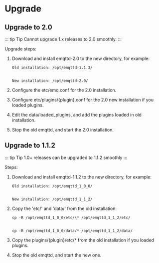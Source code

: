 # Upgrade

## Upgrade to 2.0

::: tip Tip
Cannot upgrade 1.x releases to 2.0 smoothly.
:::

Upgrade steps:

1. Download and install emqttd-2.0 to the new directory, for example:

       Old installation: /opt/emqttd-1.1.3/


       New installation: /opt/emqttd-2.0/

2. Configure the etc/emq.conf for the 2.0 installation.

3. Configure etc/plugins/{plugin}.conf for the 2.0 new installation if you loaded plugins.

4. Edit the data/loaded_plugins, and add the plugins loaded in old installation.

5. Stop the old emqttd, and start the 2.0 installation.

## Upgrade to 1.1.2

::: tip Tip
1.0+ releases can be upgraded to 1.1.2 smoothly
:::

Steps:

1. Download and install emqttd-1.1.2 to the new directory, for example:

       Old installation: /opt/emqttd_1_0_0/


       New installation: /opt/emqttd_1_1_2/

2. Copy the 'etc/' and 'data/' from the old installation:

       cp -R /opt/emqttd_1_0_0/etc/\* /opt/emqttd_1_1_2/etc/


       cp -R /opt/emqttd_1_0_0/data/* /opt/emqttd_1_1_2/data/

3. Copy the plugins/{plugin}/etc/\* from the old installation if you loaded plugins.

4. Stop the old emqttd, and start the new one.
